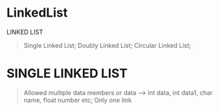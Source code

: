 # LinkedList

LINKED LIST   
> Single Linked List;
> Doubly Linked List;
> Circular Linked List;

# SINGLE LINKED LIST
  > Allowed multiple data members or data --> int data, int data1, char name, float number etc;
  > Only one link 
